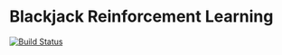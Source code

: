 # Blackjack Reinforcement Learning

[![Build Status](https://travis-ci.com/henighan/blackjack-rl.svg?branch=master)](https://travis-ci.com/henighan/blackjack-rl)
